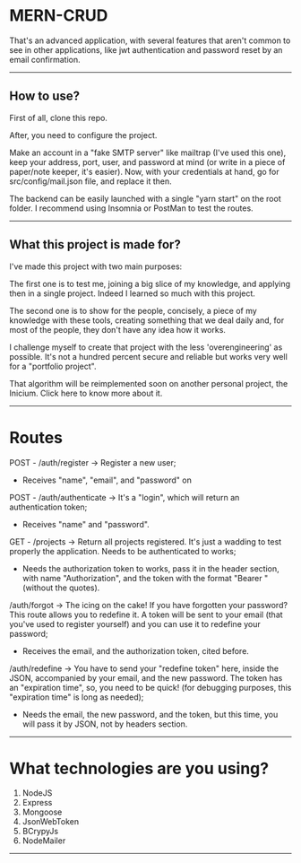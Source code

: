 # MERN-CRUD

That's an advanced application, with several features that aren't common to see in other applications, like jwt authentication and password reset by an email confirmation.

---

## How to use?

First of all, clone this repo. 

After, you need to configure the project.

Make an account in a "fake SMTP server" like mailtrap (I've used this one), keep your address, port, user, and password at mind (or write in a piece of paper/note keeper, it's easier). Now, with your credentials at hand, go for src/config/mail.json file, and replace it then.

The backend can be easily launched with a single "yarn start" on the root folder.
I recommend using Insomnia or PostMan to test the routes.

---

## What this project is made for?

I've made this project with two main purposes:

The first one is to test me, joining a big slice of my knowledge, and applying then in a single project. Indeed I learned so much with this project.

The second one is to show for the people, concisely, a piece of my knowledge with these tools, creating something that we deal daily and, for most of the people, they don't have any idea how it works.

I challenge myself to create that project with the less 'overengineering' as possible. It's not a hundred percent secure and reliable but works very well for a "portfolio project".

That algorithm will be reimplemented soon on another personal project, the Inicium. Click here to know more about it.

---

# Routes

POST - /auth/register -> Register a new user;
- Receives "name", "email", and "password" on

POST - /auth/authenticate -> It's a "login", which will return an authentication token;
- Receives "name" and "password".

GET - /projects -> Return all projects registered. It's just a wadding to test properly the application. Needs to be authenticated to works;
- Needs the authorization token to works, pass it in the header section, with name "Authorization", and the token with the format "Bearer <token>" (without the quotes).

/auth/forgot -> The icing on the cake! If you have forgotten your password? This route allows you to redefine it. A token will be sent to your email (that you've used to register yourself) and you can use it to redefine your password;
- Receives the email, and the authorization token, cited before.

/auth/redefine -> You have to send your "redefine token" here, inside the JSON, accompanied by your email, and the new password. The token has an "expiration time", so, you need to be quick! (for debugging purposes, this "expiration time" is long as needed);
- Needs the email, the new password, and the token, but this time, you will pass it by JSON, not by headers section.

---

# What technologies are you using?

1. NodeJS
2. Express
3. Mongoose
4. JsonWebToken
5. BCrypyJs
6. NodeMailer

---
